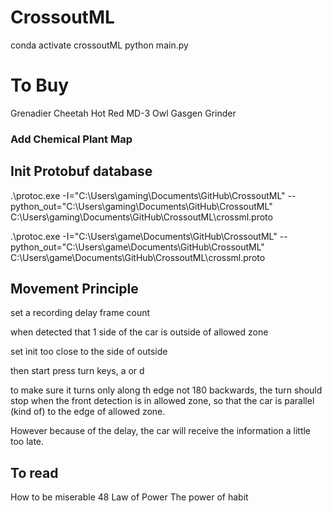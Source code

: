 # CrossoutML
 
conda activate crossoutML
python main.py


# To Buy
Grenadier
Cheetah
Hot Red
MD-3 Owl
Gasgen
Grinder


### Add Chemical Plant Map


## Init Protobuf database
.\protoc.exe -I="C:\Users\gaming\Documents\GitHub\CrossoutML" --python_out="C:\Users\gaming\Documents\GitHub\CrossoutML" C:\Users\gaming\Documents\GitHub\CrossoutML\crossml.proto

.\protoc.exe -I="C:\Users\game\Documents\GitHub\CrossoutML" --python_out="C:\Users\game\Documents\GitHub\CrossoutML" C:\Users\game\Documents\GitHub\CrossoutML\crossml.proto

## Movement Principle

set a recording delay frame count

when detected that 1 side of the car is outside of allowed zone

set init too close to the side of outside

then start press turn keys, a or d

to make sure it turns only along th edge not 180 backwards, the turn should stop when the front detection is in allowed zone, so that the car is parallel (kind of) to the edge of allowed zone.

However because of the delay, the car will receive the information a little too late.


## To read

How to be miserable
48 Law of Power
The power of habit
